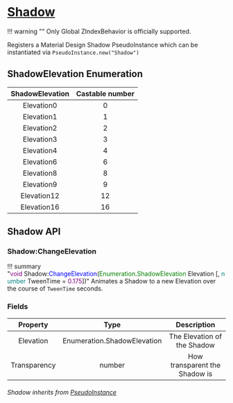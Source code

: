 # [Shadow](https://github.com/RoStrap/RoStrapUI/blob/master/Shadow.lua)

!!! warning ""
	Only Global ZIndexBehavior is officially supported.

Registers a Material Design Shadow PseudoInstance which can be instantiated via `PseudoInstance.new("Shadow")`

## ShadowElevation Enumeration
|ShadowElevation|Castable number|
|:-:|:-:|
|Elevation0|0|
|Elevation1|1|
|Elevation2|2|
|Elevation3|3|
|Elevation4|4|
|Elevation6|6|
|Elevation8|8|
|Elevation9|9|
|Elevation12|12|
|Elevation16|16|

## Shadow API

### Shadow:ChangeElevation

!!! summary "<span style="color:purple;">void</span>&nbsp;Shadow&colon;<span style="color:blue;">ChangeElevation</span>&lpar;<span style="color:green;">Enumeration</span>&period;<span style="color:green;">ShadowElevation</span>&nbsp;Elevation&nbsp;&lsqb;&comma;&nbsp;<span style="color:teal;">number</span>&nbsp;TweenTime&nbsp;&equals;&nbsp;<span style="color:purple;">0.175</span>&rsqb;&rpar;"
	Animates a Shadow to a new Elevation over the course of `TweenTime` seconds.


### Fields

|Property|Type|Description|
|:-:|:-:|:-:|
|Elevation|Enumeration.ShadowElevation|The Elevation of the Shadow|
|Transparency|number|How transparent the Shadow is|

###### Shadow inherits from [PseudoInstance](https://rostrap.github.io/Libraries/Classes/PseudoInstance/#pseudoinstance-api)
